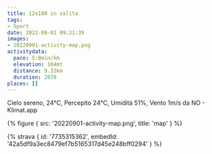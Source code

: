 ```yaml
---
title: 12x100 in salita
tags:
- Sport
date: 2022-09-01 09:21:39
images:
- 20220901-activity-map.png
activitydata:
  pace: 5:8min/km
  elevation: 104mt
  distance: 9.33km
  duration: 2878
places: []
---
```


Cielo sereno, 24°C, Percepito 24°C, Umidità 51%, Vento 1m/s da NO - Klimat.app

<!--more-->




{% figure { src: '20220901-activity-map.png', title: 'map' } %}


{% strava { id: '7735315362', embedId: '42a5df9a3ec8479ef7b5165317d45e248bff0294' } %}